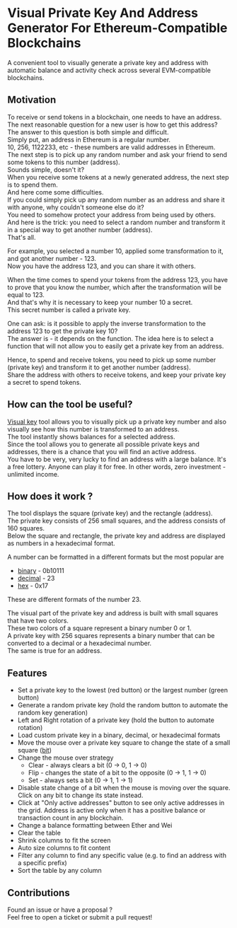 # Visual Private Key And Address Generator For Ethereum-Compatible Blockchains

A convenient tool to visually generate a private key and address with automatic balance and activity check across several EVM-compatible blockchains.

## Motivation

To receive or send tokens in a blockchain, one needs to have an address.  
The next reasonable question for a new user is how to get this address?  
The answer to this question is both simple and difficult.  
Simply put, an address in Ethereum is a regular number.  
10, 256, 1122233, etc - these numbers are valid addresses in Ethereum.  
The next step is to pick up any random number and ask your friend to send some tokens to this number (address).  
Sounds simple, doesn't it?  
When you receive some tokens at a newly generated address, the next step is to spend them.  
And here come some difficulties.  
If you could simply pick up any random number as an address and share it with anyone, why couldn't someone else do it?  
You need to somehow protect your address from being used by others.  
And here is the trick: you need to select a random number and transform it in a special way to get another number (address).  
That's all.  

For example, you selected a number 10, applied some transformation to it, and got another number - 123.  
Now you have the address 123, and you can share it with others.  

When the time comes to spend your tokens from the address 123, you have to prove that you know the number, which after the transformation will be equal to 123.  
And that's why it is necessary to keep your number 10 a secret.  
This secret number is called a private key.  

One can ask: is it possible to apply the inverse transformation to the address 123 to get the private key 10?  
The answer is - it depends on the function. The idea here is to select a function that will not allow you to easily get a private key from an address.

Hence, to spend and receive tokens, you need to pick up some number (private key) and transform it to get another number (address).  
Share the address with others to receive tokens, and keep your private key a secret to spend tokens.

## How can the tool be useful?

[Visual key](https://visualkey.link) tool allows you to visually pick up a private key number and also visually see how this number is transformed to an address.  
The tool instantly shows balances for a selected address.  
Since the tool allows you to generate all possible private keys and addresses, there is a chance that you will find an active address.  
You have to be very, very lucky to find an address with a large balance. It's a free lottery. Anyone can play it for free. In other words, zero investment - unlimited income.

## How does it work ?

The tool displays the square (private key) and the rectangle (address).  
The private key consists of 256 small squares, and the address consists of 160 squares.  
Below the square and rectangle, the private key and address are displayed as numbers in a hexadecimal format.  

A number can be formatted in a different formats but the most popular are
 - [binary](https://en.wikipedia.org/wiki/Binary_number) - 0b10111
 - [decimal](https://en.wikipedia.org/wiki/Decimal) - 23
 - [hex](https://en.wikipedia.org/wiki/Hexadecimal) - 0x17

These are different formats of the number 23.

The visual part of the private key and address is built with small squares that have two colors.  
These two colors of a square represent a binary number 0 or 1.  
A private key with 256 squares represents a binary number that can be converted to a decimal or a hexadecimal number.  
The same is true for an address.

## Features

- Set a private key to the lowest (red button) or the largest number (green button)
- Generate a random private key (hold the random button to automate the random key generation)
- Left and Right rotation of a private key (hold the button to automate rotation)
- Load custom private key in a binary, decimal, or hexadecimal formats
- Move the mouse over a private key square to change the state of a small square ([bit](https://en.wikipedia.org/wiki/Bit))
- Change the mouse over strategy
  - Clear - always clears a bit (0 -> 0, 1 -> 0)
  - Flip - changes the state of a bit to the opposite (0 -> 1, 1 -> 0)
  - Set - always sets a bit (0 -> 1, 1 -> 1)
- Disable state change of a bit when the mouse is moving over the square. Click on any bit to change its state instead.
- Click at "Only active addresses" button to see only active addresses in the grid. Address is active only when it has a positive balance or transaction count in any blockchain.
- Change a balance formatting between Ether and Wei
- Clear the table
- Shrink columns to fit the screen
- Auto size columns to fit content
- Filter any column to find any specific value (e.g. to find an address with a specific prefix)
- Sort the table by any column

## Contributions

Found an issue or have a proposal ?  
Feel free to open a ticket or submit a pull request!
